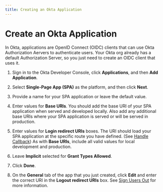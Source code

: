 ```yaml
---
title: Creating an Okta Application
---
```

# Create an Okta Application
In Okta, applications are OpenID Connect (OIDC) clients that can use Okta Authorization Aervers to authenticate users. Your Okta org already has a default Authorization Server, so you just need to create an OIDC client that uses it.

1. Sign in to the Okta Developer Console, click **Applications**, and then **Add Application**.
2. Select **Single-Page App (SPA)** as the platform, and then click **Next**.
3. Provide a name for your SPA application or leave the default value.
4. Enter values for **Base URIs**. You should add the base URI of your SPA application when served and developed locally. Also add any additional base URIs where your SPA application is served or will be served in production.

5. Enter values for **Login redirect URIs** boxes. The URI should load your SPA application at the specific route you have defined. (See [Handle Callback](handle-callback)) As with **Base URIs**, include all valid values for local development and production.

6. Leave **Implicit** selected for **Grant Types Allowed**.
7. Click **Done**.
8. On the **General** tab of the app that you just created, click **Edit** and enter the correct URI in the **Logout redirect URIs** box. See [Sign Users Out](sign-users-outlink) for more information.


